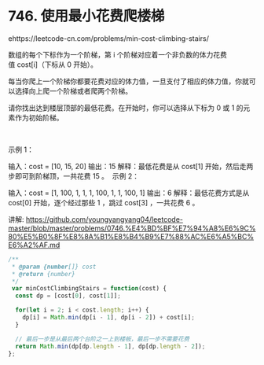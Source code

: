 # 746. 使用最小花费爬楼梯


ehttps://leetcode-cn.com/problems/min-cost-climbing-stairs/


数组的每个下标作为一个阶梯，第 i 个阶梯对应着一个非负数的体力花费值 cost[i]（下标从 0 开始）。

每当你爬上一个阶梯你都要花费对应的体力值，一旦支付了相应的体力值，你就可以选择向上爬一个阶梯或者爬两个阶梯。

请你找出达到楼层顶部的最低花费。在开始时，你可以选择从下标为 0 或 1 的元素作为初始阶梯。

 

示例 1：

输入：cost = [10, 15, 20]
输出：15
解释：最低花费是从 cost[1] 开始，然后走两步即可到阶梯顶，一共花费 15 。
 示例 2：

输入：cost = [1, 100, 1, 1, 1, 100, 1, 1, 100, 1]
输出：6
解释：最低花费方式是从 cost[0] 开始，逐个经过那些 1 ，跳过 cost[3] ，一共花费 6 。



讲解:
https://github.com/youngyangyang04/leetcode-master/blob/master/problems/0746.%E4%BD%BF%E7%94%A8%E6%9C%80%E5%B0%8F%E8%8A%B1%E8%B4%B9%E7%88%AC%E6%A5%BC%E6%A2%AF.md


```js
/**
 * @param {number[]} cost
 * @return {number}
 */
 var minCostClimbingStairs = function(cost) {
  const dp = [cost[0], cost[1]];

  for(let i = 2; i < cost.length; i++) {
    dp[i] = Math.min(dp[i - 1], dp[i - 2]) + cost[i];
  }

  // 最后一步是从最后两个台阶之一上到楼板，最后一步不需要花费
  return Math.min(dp[dp.length - 1], dp[dp.length - 2]);
};
```
